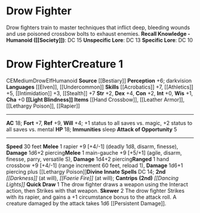 ﻿---
ac: '18'
alignment: CE
all_resistance: null
burrow_speed: null
charisma: '+0'
climb_speed: null
constitution: '+2'
creature_ability:
- Attack of Opportunity
- Light Blindness
- Quick Draw
- Skewer
creature_family: '[[DATABASE/monsterfamily/Drow|Drow]]'
description: 'Drow fighters train to master techniques that inflict deep, bleeding
  wounds and use poisoned crossbow bolts to exhaust enemies.<br/><br/><b><u>Recall
  Knowledge - Humanoid</u> ( [[DATABASE/skill/Society|Society]] )</b>: DC 15<br/><b><u>Unspecific
  Lore</u></b>: DC 13<br/><b><u>Specific Lore</u></b>: DC 10'
dexterity: '+4'
element: null
fly_speed: null
fortitude: '+7'
hardness: null
hp: '18'
id: '165'
immunity:
- sleep
intelligence: '+0'
land_speed: '30'
language:
- '[[DATABASE/language/Elven|Elven]]'
- '[[DATABASE/language/Undercommon|Undercommon]]'
level: '1'
max_speed: '30'
name: Drow Fighter
perception: '+6'
rarity: Common
reflex: '+9'
resistance: null
rus_type_level: null
school: null
sense:
- darkvision
size: Medium
skill:
- '[[DATABASE/skill/Acrobatics|Acrobatics]] +7'
- '[[DATABASE/skill/Athletics|Athletics]] +5'
- '[[DATABASE/skill/Intimidation|Intimidation]] +3'
- '[[DATABASE/skill/Stealth|Stealth]] +7'
source: '[[DATABASE/source/Bestiary|Bestiary]]'
speed:
- 30 feet
spell:
- '[[DATABASE/spell/Dancing Lights|Dancing Lights]]'
- '[[DATABASE/spell/Darkness|Darkness]]'
- '[[DATABASE/spell/Faerie Fire|Faerie Fire]]'
strength: '+2'
strength_req: '2'
strongest_save:
- Reflex
swim_speed: null
trait:
- '[[DATABASE/trait/Drow|Drow]]'
- '[[DATABASE/trait/Elf|Elf]]'
- '[[DATABASE/trait/Humanoid|Humanoid]]'
type: Creature
vision: Darkvision
weakest_save:
- Will
weakness: null
will: '+4'
wisdom: '+1'

---
# Drow Fighter

Drow fighters train to master techniques that inflict deep, bleeding wounds and use poisoned crossbow bolts to exhaust enemies.
**Recall Knowledge - Humanoid ([[Society]])**: DC 15
**Unspecific Lore**: DC 13
**Specific Lore**: DC 10

# Drow Fighter<span class="item-type">Creature 1</span>

<span class="trait-alignment item-trait">CE</span><span class="trait-size item-trait">Medium</span><span class="item-trait">Drow</span><span class="item-trait">Elf</span><span class="item-trait">Humanoid</span>
**Source** [[Bestiary]]
**Perception** +6; darkvision
**Languages** [[Elven]], [[Undercommon]]
**Skills** [[Acrobatics]] +7, [[Athletics]] +5, [[Intimidation]] +3, [[Stealth]] +7
**Str** +2, **Dex** +4, **Con** +2, **Int** +0, **Wis** +1, **Cha** +0
**[[Light Blindness]]**
**Items** [[Hand Crossbow]], [[Leather Armor]], [[Lethargy Poison]], [[Rapier]]

---
**AC** 18; **Fort** +7, **Ref** +9, **Will** +4; +1 status to all saves vs. magic, +2 status to all saves vs. mental
**HP** 18; **Immunities** sleep
<span class="in-box-ability">**Attack of Opportunity** <span class="action-icon">5</span> </span>

---
**Speed** 30 feet
<span class="in-box-ability">**Melee** <span class="action-icon">1</span> rapier +9 [+4/-1] (deadly 1d8, disarm, finesse), **Damage** 1d6+2 piercing</span><span class="in-box-ability">**Melee** <span class="action-icon">1</span> main-gauche +9 [+5/+1] (agile, disarm, finesse, parry, versatile S), **Damage** 1d4+2 piercing</span><span class="in-box-ability">**Ranged** <span class="action-icon">1</span> hand crossbow +9 [+4/-1] (range increment 60 feet, reload 1), **Damage** 1d6+1 piercing plus [[Lethargy Poison]]</span>**Divine Innate Spells** DC 14; **2nd** _[[Darkness]]_ (at will), _[[Faerie Fire]]_ (at will); **Cantrips** **(2nd)** _[[Dancing Lights]]_
<span class="in-box-ability">**Quick Draw** <span class="action-icon">1</span> The drow fighter draws a weapon using the Interact action, then Strikes with that weapon.
</span><span class="in-box-ability">**Skewer** <span class="action-icon">2</span> The drow fighter Strikes with its rapier, and gains a +1 circumstance bonus to the attack roll. A creature damaged by the attack takes 1d6 [[Persistent Damage]].
</span>